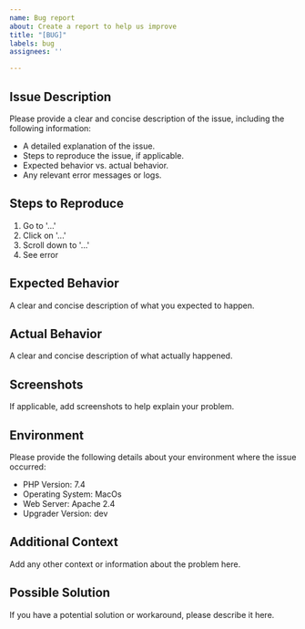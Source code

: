 ```yaml
---
name: Bug report
about: Create a report to help us improve
title: "[BUG]"
labels: bug
assignees: ''

---
```


## Issue Description

Please provide a clear and concise description of the issue, including the following information:

- A detailed explanation of the issue.
- Steps to reproduce the issue, if applicable.
- Expected behavior vs. actual behavior.
- Any relevant error messages or logs.

## Steps to Reproduce

1. Go to '...'
2. Click on '...'
3. Scroll down to '...'
4. See error

## Expected Behavior

A clear and concise description of what you expected to happen.

## Actual Behavior

A clear and concise description of what actually happened.

## Screenshots

If applicable, add screenshots to help explain your problem.

## Environment

Please provide the following details about your environment where the issue occurred:

- PHP Version: 7.4
- Operating System: MacOs
- Web Server: Apache 2.4
- Upgrader Version: dev

## Additional Context

Add any other context or information about the problem here.

## Possible Solution

If you have a potential solution or workaround, please describe it here.
